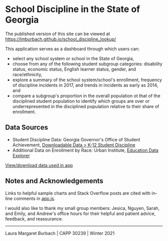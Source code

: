 # School Discipline in the State of Georgia

The published version of this site can be viewed at https://lmburbach.github.io/school_discipline_lookup/

This application serves as a dashboard through which users can:

* select any school system or school in the State of Georgia,
* choose from any of the following student subgroup categories: disability status, economic status, English learner status, gender, and race/ethnicity,
* explore a summary of the school system/school's enrollment, frequency of discipline incidents in 2017, and trends in incidents as early as 2014, and
* compare a subgroup's proportion in the overall population ot that of the disciplined student population to identify which groups are over or underrepresented in the disciplined population relative to their share of enrollment.

## Data Sources
* Student Discipline Data: Georgia Governor's Office of Student Achievement, [Downloadable Data > K-12 Student Discipline](https://gosa.georgia.gov/report-card-dashboards-data/downloadable-data)
* Additional Data on Enrollment by Race: Urban Institute, [Education Data Explorer](https://educationdata.urban.org/data-explorer/)

[View/download data used in app](https://github.com/lmburbach/school_discipline_lookup/tree/main/data)


## Notes and Acknowledgements
Links to helpful sample charts and Stack Overflow posts are cited with in-line comments in [app.js](https://github.com/lmburbach/school_discipline_lookup/blob/main/src/app.js).

I would also like to thank my small group members: Jesica, Nguyen, Sarah, and Emily, and Andrew's office hours for their helpful and patient advice, feedback, and reassurance.

---
Laura Margaret Burbach | CAPP 30239 | Winter 2021


